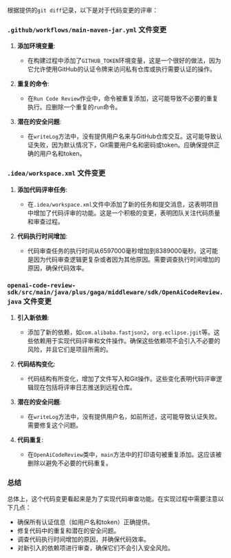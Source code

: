 根据提供的`git diff`记录，以下是对于代码变更的评审：

### `.github/workflows/main-maven-jar.yml` 文件变更
1. **添加环境变量**:
   - 在构建过程中添加了`GITHUB_TOKEN`环境变量，这是一个很好的做法，因为它允许使用GitHub的认证令牌来访问私有仓库或执行需要认证的操作。

2. **重复的命令**:
   - 在`Run Code Review`作业中，命令被重复添加，这可能导致不必要的重复执行。应删除一个重复的`run`命令。

3. **潜在的安全问题**:
   - 在`writeLog`方法中，没有提供用户名来与GitHub仓库交互。这可能导致认证失败，因为默认情况下，Git需要用户名和密码或token。应确保提供正确的用户名和token。

### `.idea/workspace.xml` 文件变更
1. **添加代码评审任务**:
   - 在`.idea/workspace.xml`文件中添加了新的任务和提交消息，这表明项目中增加了代码评审的功能。这是一个积极的变更，表明团队关注代码质量和审查过程。

2. **代码执行时间增加**:
   - 代码审查任务的执行时间从6597000毫秒增加到8389000毫秒。这可能是因为代码审查逻辑更复杂或者因为其他原因。需要调查执行时间增加的原因，确保代码效率。

### `openai-code-review-sdk/src/main/java/plus/gaga/middleware/sdk/OpenAiCodeReview.java` 文件变更
1. **引入新依赖**:
   - 添加了新的依赖，如`com.alibaba.fastjson2`，`org.eclipse.jgit`等。这些依赖用于实现代码评审和文件操作。确保这些依赖项不会引入不必要的风险，并且它们是项目所需的。

2. **代码结构变化**:
   - 代码结构有所变化，增加了文件写入和Git操作。这些变化表明代码评审逻辑现在包括将评审日志推送到远程仓库。

3. **潜在的安全问题**:
   - 在`writeLog`方法中，没有提供用户名，如前所述，这可能导致认证失败。需要修复这个问题。

4. **代码重复**:
   - 在`OpenAiCodeReview`类中，`main`方法中的打印语句被重复添加。这应该被删除以避免不必要的代码重复。

### 总结
总体上，这个代码变更看起来是为了实现代码审查功能。在实现过程中需要注意以下几点：
- 确保所有认证信息（如用户名和token）正确提供。
- 修复代码中的重复和潜在的安全问题。
- 调查代码执行时间增加的原因，并确保代码效率。
- 对新引入的依赖项进行审查，确保它们不会引入安全风险。